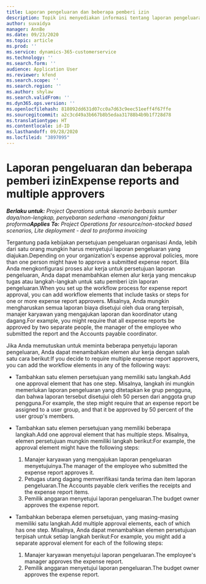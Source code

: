 ```yaml
---
title: Laporan pengeluaran dan beberapa pemberi izin
description: Topik ini menyediakan informasi tentang laporan pengeluaran yang memerlukan persetujuan dari lebih dari satu orang.
author: suvaidya
manager: AnnBe
ms.date: 09/23/2020
ms.topic: article
ms.prod: ''
ms.service: dynamics-365-customerservice
ms.technology: ''
ms.search.form: ''
audience: Application User
ms.reviewer: kfend
ms.search.scope: ''
ms.search.region: ''
ms.author: shylaw
ms.search.validFrom: ''
ms.dyn365.ops.version: ''
ms.openlocfilehash: 818092dd631d07cc0a7d63c9eec51eeff4f67ffe
ms.sourcegitcommit: a2c3cd49a3b667b8b5edaa31788b4b9b1f728d78
ms.translationtype: HT
ms.contentlocale: id-ID
ms.lasthandoff: 09/28/2020
ms.locfileid: "3897095"
---
```

# <a name="expense-reports-and-multiple-approvers"></a><span data-ttu-id="06a07-103">Laporan pengeluaran dan beberapa pemberi izin</span><span class="sxs-lookup"><span data-stu-id="06a07-103">Expense reports and multiple approvers</span></span>

<span data-ttu-id="06a07-104">_**Berlaku untuk:** Project Operations untuk skenario berbasis sumber daya/non-lengkap, penyebaran sederhana -menangani faktur proforma_</span><span class="sxs-lookup"><span data-stu-id="06a07-104">_**Applies To:** Project Operations for resource/non-stocked based scenarios, Lite deployment - deal to proforma invoicing_</span></span>

<span data-ttu-id="06a07-105">Tergantung pada kebijakan persetujuan pengeluaran organisasi Anda, lebih dari satu orang mungkin harus menyetujui laporan pengeluaran yang diajukan.</span><span class="sxs-lookup"><span data-stu-id="06a07-105">Depending on your organization's expense approval policies, more than one person might have to approve a submitted expense report.</span></span> <span data-ttu-id="06a07-106">Bila Anda mengkonfigurasi proses alur kerja untuk persetujuan laporan pengeluaran, Anda dapat menambahkan elemen alur kerja yang mencakup tugas atau langkah-langkah untuk satu pemberi izin laporan pengeluaran.</span><span class="sxs-lookup"><span data-stu-id="06a07-106">When you set up the workflow process for expense report approval, you can add workflow elements that include tasks or steps for one or more expense report approvers.</span></span> <span data-ttu-id="06a07-107">Misalnya, Anda mungkin mengharuskan semua laporan biaya disetujui oleh dua orang terpisah, manajer karyawan yang mengajukan laporan dan koordinator utang dagang.</span><span class="sxs-lookup"><span data-stu-id="06a07-107">For example, you might require that all expense reports be approved by two separate people, the manager of the employee who submitted the report and the Accounts payable coordinator.</span></span>

<span data-ttu-id="06a07-108">Jika Anda memutuskan untuk meminta beberapa penyetuju laporan pengeluaran, Anda dapat menambahkan elemen alur kerja dengan salah satu cara berikut:</span><span class="sxs-lookup"><span data-stu-id="06a07-108">If you decide to require multiple expense report approvers, you can add the workflow elements in any of the following ways:</span></span>

- <span data-ttu-id="06a07-109">Tambahkan satu elemen persetujuan yang memiliki satu langkah.</span><span class="sxs-lookup"><span data-stu-id="06a07-109">Add one approval element that has one step.</span></span> <span data-ttu-id="06a07-110">Misalnya, langkah ini mungkin memerlukan laporan pengeluaran yang ditetapkan ke grup pengguna, dan bahwa laporan tersebut disetujui oleh 50 persen dari anggota grup pengguna.</span><span class="sxs-lookup"><span data-stu-id="06a07-110">For example, the step might require that an expense report be assigned to a user group, and that it be approved by 50 percent of the user group's members.</span></span>
- <span data-ttu-id="06a07-111">Tambahkan satu elemen persetujuan yang memiliki beberapa langkah.</span><span class="sxs-lookup"><span data-stu-id="06a07-111">Add one approval element that has multiple steps.</span></span> <span data-ttu-id="06a07-112">Misalnya, elemen persetujuan mungkin memiliki langkah berikut:</span><span class="sxs-lookup"><span data-stu-id="06a07-112">For example, the approval element might have the following steps:</span></span>

    1. <span data-ttu-id="06a07-113">Manajer karyawan yang mengajukan laporan pengeluaran menyetujuinya.</span><span class="sxs-lookup"><span data-stu-id="06a07-113">The manager of the employee who submitted the expense report approves it.</span></span>
    2. <span data-ttu-id="06a07-114">Petugas utang dagang memverifikasi tanda terima dan item laporan pengeluaran.</span><span class="sxs-lookup"><span data-stu-id="06a07-114">The Accounts payable clerk verifies the receipts and the expense report items.</span></span>
    3. <span data-ttu-id="06a07-115">Pemilik anggaran menyetujui laporan pengeluaran.</span><span class="sxs-lookup"><span data-stu-id="06a07-115">The budget owner approves the expense report.</span></span>

- <span data-ttu-id="06a07-116">Tambahkan beberapa elemen persetujuan, yang masing-masing memiliki satu langkah.</span><span class="sxs-lookup"><span data-stu-id="06a07-116">Add multiple approval elements, each of which has one step.</span></span> <span data-ttu-id="06a07-117">Misalnya, Anda dapat menambahkan elemen persetujuan terpisah untuk setiap langkah berikut:</span><span class="sxs-lookup"><span data-stu-id="06a07-117">For example, you might add a separate approval element for each of the following steps:</span></span>

    1. <span data-ttu-id="06a07-118">Manajer karyawan menyetujui laporan pengeluaran.</span><span class="sxs-lookup"><span data-stu-id="06a07-118">The employee's manager approves the expense report.</span></span>
    2. <span data-ttu-id="06a07-119">Pemilik anggaran menyetujui laporan pengeluaran.</span><span class="sxs-lookup"><span data-stu-id="06a07-119">The budget owner approves the expense report.</span></span>
